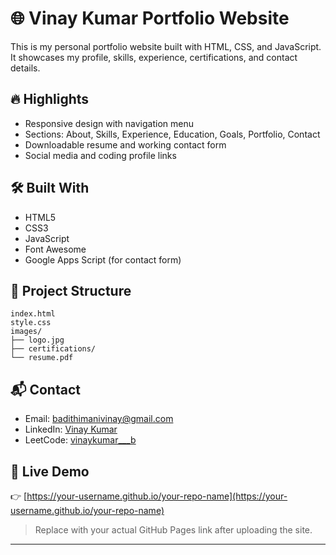 # 🌐 Vinay Kumar Portfolio Website

This is my personal portfolio website built with HTML, CSS, and JavaScript.  
It showcases my profile, skills, experience, certifications, and contact details.

## 🔥 Highlights

- Responsive design with navigation menu
- Sections: About, Skills, Experience, Education, Goals, Portfolio, Contact
- Downloadable resume and working contact form
- Social media and coding profile links

## 🛠️ Built With

- HTML5  
- CSS3  
- JavaScript  
- Font Awesome  
- Google Apps Script (for contact form)
## 📁 Project Structure

```
index.html  
style.css  
images/  
├── logo.jpg  
├── certifications/  
└── resume.pdf  
```

## 📬 Contact

- Email: [badithimanivinay@gmail.com](mailto:badithimanivinay@gmail.com)  
- LinkedIn: [Vinay Kumar](https://www.linkedin.com/in/vinay-kumar-badithimani-4746352b8/)  
- LeetCode: [vinaykumar___b](https://leetcode.com/u/vinaykumar___b/)

## 🔗 Live Demo

👉 [https://your-username.github.io/your-repo-name](https://your-username.github.io/your-repo-name)

> Replace with your actual GitHub Pages link after uploading the site.

---


